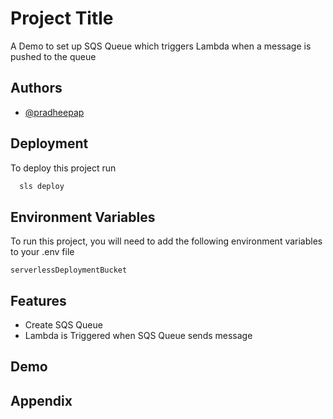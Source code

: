 
# Project Title

A Demo to set up SQS Queue which triggers Lambda when a message is pushed to the queue

## Authors

- [@pradheepap](https://www.github.com/pradheepap)

  
## Deployment

To deploy this project run

```bash
  sls deploy
```
 
## Environment Variables

To run this project, you will need to add the following environment variables to your .env file

`serverlessDeploymentBucket`

  
## Features

- Create SQS Queue
- Lambda is Triggered when SQS Queue sends message

  
## Demo


  
## Appendix


  